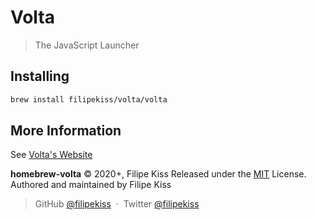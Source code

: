 # Volta

> The JavaScript Launcher

## Installing

```bash
brew install filipekiss/volta/volta
```

## More Information

See [Volta's Website]

[volta's website]: https://volta.sh/

**homebrew-volta** © 2020+, Filipe Kiss Released under the [MIT] License.
Authored and maintained by Filipe Kiss

> GitHub [@filipekiss](https://github.com/filipekiss) &nbsp;&middot;&nbsp;
> Twitter [@filipekiss](https://twitter.com/filipekiss)

[mit]: LICENSE
[contributors]: http://github.com/filipekiss/homebrew-volta/contributors
